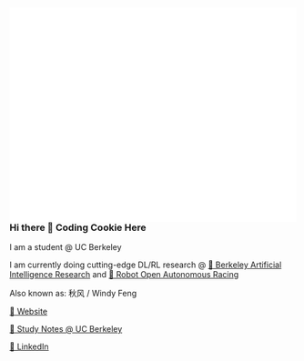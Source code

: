 <img align="right" src="https://github.com/toiletcommander/toiletcommander/blob/main/github-metrics.svg">

### Hi there 👋 Coding Cookie Here

I am a student @ UC Berkeley

I am currently doing cutting-edge DL/RL research @ [🔗 Berkeley Artificial Intelligence Research](https://bair.berkeley.edu) and [🔗 Robot Open Autonomous Racing](https://roar.berkeley.edu)

Also known as: 秋风 / Windy Feng

[🔗 Website](https://www.quantumcookie.xyz/)

[🔗 Study Notes @ UC Berkeley](https://quantumcookie.xyz/Opensourced-Study-Notes-Berkeley/)

[🔗 LinkedIn](https://www.linkedin.com/in/yunhao-cao/)

